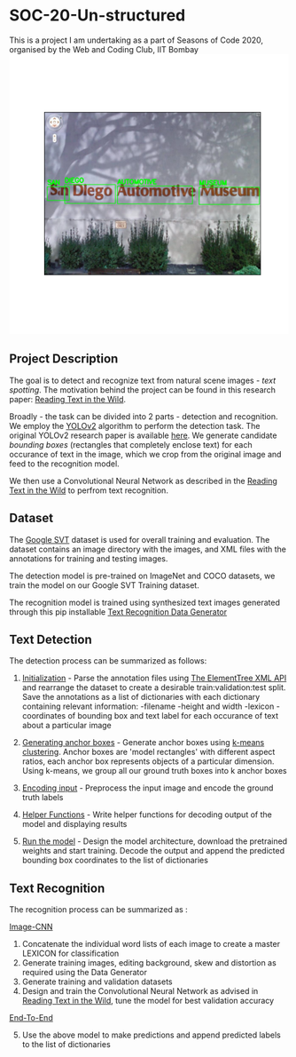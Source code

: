 # SOC-20-Un-structured

This is a project I am undertaking as a part of Seasons of Code 2020, organised by the Web and Coding Club, IIT Bombay
![](/cover.png)
## Project Description

The goal is to detect and recognize text from natural scene images - *text spotting*. The motivation behind the project can be found in this research paper: [Reading Text in the Wild](https://arxiv.org/pdf/1412.1842).

Broadly - the task can be divided into 2 parts - detection and recognition.
We employ the [YOLOv2](https://pjreddie.com/darknet/yolov2/) algorithm to perform the detection task. The original YOLOv2 research paper is available [here](https://arxiv.org/pdf/1612.08242.pdf). We generate candidate *bounding boxes* (rectangles that completely enclose text) for each occurance of text in the image, which we crop from the original image and feed to the recognition model.

We then use a Convolutional Neural Network as described in the [Reading Text in the Wild](https://arxiv.org/pdf/1412.1842) to perfrom text recognition.

## Dataset

The [Google SVT](http://vision.ucsd.edu/~kai/svt/) dataset is used for overall training and evaluation. The dataset contains an image directory with the images, and XML files with the annotations for training and testing images.

The detection model is pre-trained on ImageNet and COCO datasets, we train the model on our Google SVT Training dataset.

The recognition model is trained using synthesized text images generated through this pip installable [Text Recognition Data Generator](https://github.com/Belval/TextRecognitionDataGenerator)

## Text Detection
The detection process can be summarized as follows:

1. [Initialization](yolo_initialize.ipynb) - Parse the annotation files using [The ElementTree XML API](https://docs.python.org/3/library/xml.etree.elementtree.html#module-xml.etree.ElementTree) and rearrange the dataset to create a desirable train:validation:test split. Save the annotations as a list of dictionaries with each dictionary containing relevant information:
-filename
-height and width
-lexicon 
-coordinates of bounding box and text label for each occurance of text
about a particular image

2. [Generating anchor boxes](yolo_anchors.ipynb) - Generate anchor boxes using [k-means clustering](https://www.analyticsvidhya.com/blog/2019/08/comprehensive-guide-k-means-clustering/). Anchor boxes are 'model rectangles' with different aspect ratios, each anchor box represents objects of a particular dimension. Using k-means, we group all our ground truth boxes into k anchor boxes

3. [Encoding input](yolo_preprocess_new.ipynb) - Preprocess the input image and encode the ground truth labels

4. [Helper Functions](yolo_utils_new.ipynb) - Write helper functions for decoding output of the model and displaying results

5. [Run the model](yolo_main.ipynb) - Design the model architecture, download the pretrained weights and start training. Decode the output and append the predicted bounding box coordinates to the list of dictionaries 

## Text Recognition

The recognition process can be summarized as :

[Image-CNN](image_cnn.ipynb)

1. Concatenate the individual word lists of each image to create a master LEXICON for classification
2. Generate training images, editing background, skew and distortion as required using the Data Generator
3. Generate training and validation datasets
4. Design and train the Convolutional Neural Network as advised in [Reading Text in the Wild](https://arxiv.org/pdf/1412.1842), tune the model for best validation accuracy

[End-To-End](end_to_end.ipynb)

5. Use the above model to make predictions and append predicted labels to the list of dictionaries 
